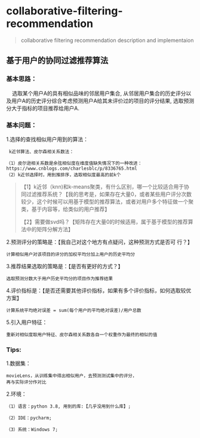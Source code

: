 # collaborative-filtering-recommendation
> collaborative filtering recommendation description and implementaion

## 基于用户的协同过滤推荐算法
	
### 基本思路：

    选取某个用户A的具有相似品味的邻居用户集合, 从邻居用户集合的历史评分以及用户A的历史评分综合考虑预测用户A给其未评价过的项目的评分结果, 选取预测分大于指标的项目推荐给用户A.
### 基本问题：

1.选择的查找相似用户用到的算法：

	 k近邻算法、皮尔森相关系数法：
	
	（1）皮尔逊相关系数是余弦相似度在维度值缺失情况下的一种改进：
	https://www.cnblogs.com/charlesblc/p/8336765.html
	（2）k近邻选择时，用到推排序，选取相似度最高的前k个

> 
>  【1】k近邻（knn)和k-means聚类，有什么区别，哪一个比较适合用于协同过滤推荐系统？【我的思考是，如果存在大量0，或者某些用户评分次数较少，这个时候可以用基于模型的推荐算法，或者对用户多个特征做一个聚类，基于内容等，给类似的用户推荐】
>  
>  【2】需要做svd吗？【矩阵存在大量0的时候适用，属于基于模型的推荐算法中的矩阵分解方法】
>  

2.预测评分的策略是：【我自己对这个地方有点疑问，这种预测方式是否可
行？】

	计算相似用户对该项目的评分的加权平均分加上用户的历史平均分

3.推荐结果选取的策略是：【是否有更好的方式？】

	选取预测分数大于用户历史平均分的项目作为推荐结果

4.评价指标是：【是否还需要其他评价指标，如果有多个评价指标，如何选取较优方案】

	计算系统平均绝对误差 = sum(每个用户的平均绝对误差)/用户总数

5.引入用户特征：

	重新对相似度取用户特征、皮尔森相关系数各自一个权重作为最终的相似的值
	
### Tips:

1.数据集：

	movieLens，从训练集中得出相似用户，去预测测试集中的评分，
	再与实际评分作对比

2.环境：

	（1）语言：python 3.8, 用到的库:【几乎没用到什么库】;

	（2）IDE：pycharm;

	（3）系统：Windows 7;

